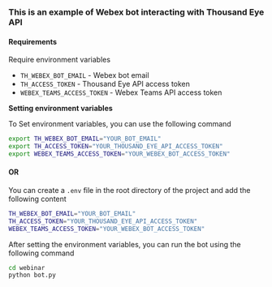 ### This is an example of Webex bot interacting with Thousand Eye API
#### Requirements
Require environment variables
- `TH_WEBEX_BOT_EMAIL` - Webex bot email
- `TH_ACCESS_TOKEN` - Thousand Eye API access token
- `WEBEX_TEAMS_ACCESS_TOKEN` - Webex Teams API access token


__Setting environment variables__

To Set environment variables, you can use the following command
```bash
export TH_WEBEX_BOT_EMAIL="YOUR_BOT_EMAIL"
export TH_ACCESS_TOKEN="YOUR_THOUSAND_EYE_API_ACCESS_TOKEN"
export WEBEX_TEAMS_ACCESS_TOKEN="YOUR_WEBEX_BOT_ACCESS_TOKEN"
```

#### OR

You can create a `.env` file in the root directory of the project and add the following content
```bash
TH_WEBEX_BOT_EMAIL="YOUR_BOT_EMAIL"
TH_ACCESS_TOKEN="YOUR_THOUSAND_EYE_API_ACCESS_TOKEN"
WEBEX_TEAMS_ACCESS_TOKEN="YOUR_WEBEX_BOT_ACCESS_TOKEN"
```

After setting the environment variables, you can run the bot using the following command
```bash
cd webinar
python bot.py
```
